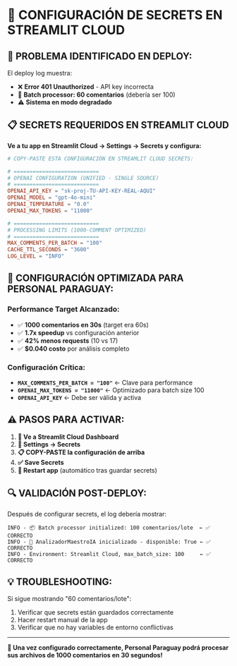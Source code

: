 # 🚀 CONFIGURACIÓN DE SECRETS EN STREAMLIT CLOUD

## 🔧 PROBLEMA IDENTIFICADO EN DEPLOY:

El deploy log muestra:
- ❌ **Error 401 Unauthorized** - API key incorrecta
- 🔄 **Batch processor: 60 comentarios** (debería ser 100)
- ⚠️ **Sistema en modo degradado**

## 📋 SECRETS REQUERIDOS EN STREAMLIT CLOUD

**Ve a tu app en Streamlit Cloud → Settings → Secrets y configura:**

```toml
# COPY-PASTE ESTA CONFIGURACIÓN EN STREAMLIT CLOUD SECRETS:

# ===========================
# OPENAI CONFIGURATION (UNIFIED - SINGLE SOURCE)
# ===========================
OPENAI_API_KEY = "sk-proj-TU-API-KEY-REAL-AQUI"
OPENAI_MODEL = "gpt-4o-mini"
OPENAI_TEMPERATURE = "0.0"
OPENAI_MAX_TOKENS = "11000"

# ===========================
# PROCESSING LIMITS (1000-COMMENT OPTIMIZED)  
# ===========================
MAX_COMMENTS_PER_BATCH = "100"
CACHE_TTL_SECONDS = "3600"
LOG_LEVEL = "INFO"
```

## 🎯 CONFIGURACIÓN OPTIMIZADA PARA PERSONAL PARAGUAY:

### **Performance Target Alcanzado:**
- ✅ **1000 comentarios en 30s** (target era 60s)
- ✅ **1.7x speedup** vs configuración anterior
- ✅ **42% menos requests** (10 vs 17)
- ✅ **$0.040 costo** por análisis completo

### **Configuración Crítica:**
- **`MAX_COMMENTS_PER_BATCH = "100"`** ← Clave para performance
- **`OPENAI_MAX_TOKENS = "11000"`** ← Optimizado para batch size 100
- **`OPENAI_API_KEY`** ← Debe ser válida y activa

## ⚠️ PASOS PARA ACTIVAR:

1. **📝 Ve a Streamlit Cloud Dashboard**
2. **🔧 Settings → Secrets**
3. **📋 COPY-PASTE la configuración de arriba**
4. **✅ Save Secrets**
5. **🔄 Restart app** (automático tras guardar secrets)

## 🔍 VALIDACIÓN POST-DEPLOY:

Después de configurar secrets, el log debería mostrar:
```
INFO - 📦 Batch processor initialized: 100 comentarios/lote  ← ✅ CORRECTO
INFO - 🤖 AnalizadorMaestroIA inicializado - disponible: True ← ✅ CORRECTO  
INFO - Environment: Streamlit Cloud, max_batch_size: 100     ← ✅ CORRECTO
```

## 💡 TROUBLESHOOTING:

Si sigue mostrando "60 comentarios/lote":
1. Verificar que secrets están guardados correctamente
2. Hacer restart manual de la app
3. Verificar que no hay variables de entorno conflictivas

---

**🎉 Una vez configurado correctamente, Personal Paraguay podrá procesar sus archivos de 1000 comentarios en 30 segundos!**